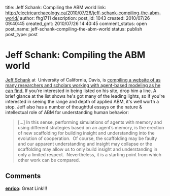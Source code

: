 title: Jeff Schank: Compiling the ABM world
link: http://electricarchaeology.ca/2010/07/26/jeff-schank-compiling-the-abm-world/
author: fhg1711
description: 
post_id: 1043
created: 2010/07/26 09:40:45
created_gmt: 2010/07/26 14:40:45
comment_status: open
post_name: jeff-schank-compiling-the-abm-world
status: publish
post_type: post

# Jeff Schank: Compiling the ABM world

[Jeff Schank](http://psychology.ucdavis.edu/faculty/Schank/) at  University of California, Davis, is [compiling a website of as many researchers and scholars working with agent-based modeling as he can find.](http://www.agent-based-models.com/blog/) If you're interested in being listed on his site, drop him a line. A brief glance at the list shows he's got many of the leading lights, so if you're interested in seeing the range and depth of applied ABM, it's well worth a stop. Jeff also has a number of thoughtful essays on the nature & intellectual role of ABM for understanding human behavior: 

> [...] In this sense, performing simulations of agents with memory and using different strategies based on an agent’s memory, is the erection of new scaffolding for building insight and understanding into the evolution of cooperation.  Of course, the scaffolding may be faulty and our apparent understanding and insight may collapse or the scaffolding may allow us to only build insight and understanding in only a limited respect.  Nevertheless, it is a starting point from which other work can be compared.

## Comments

**[enrico](#3536 "2010-08-10 12:07:22"):** Great Link!!!

